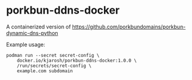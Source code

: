 # porkbun-ddns-docker

A containerized version of https://github.com/porkbundomains/porkbun-dynamic-dns-python

Example usage:
```
podman run --secret secret-config \
    docker.io/kjarosh/porkbun-ddns-docker:1.0.0 \
    /run/secrets/secret-config \
    example.com subdomain
```

